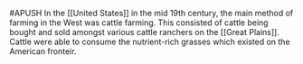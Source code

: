#APUSH
In the [[United States]] in the mid 19th century, the main method of farming in the West was cattle farming. This consisted of cattle being bought and sold amongst various cattle ranchers on the [[Great Plains]]. Cattle were able to consume the nutrient-rich grasses which existed on the American fronteir.